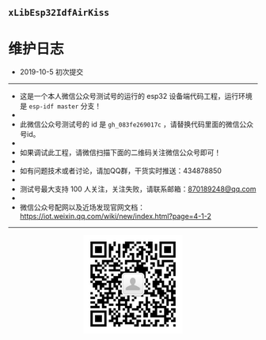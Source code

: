 
## `xLibEsp32IdfAirKiss`

# 维护日志

- 2019-10-5 初次提交

----------


 - 这是一个本人微信公众号测试号的运行的 esp32 设备端代码工程，运行环境是 `esp-idf master` 分支！
 - 
 - 此微信公众号测试号的 id 是 `gh_083fe269017c` ，请替换代码里面的微信公众号id。
 - 
 - 如果调试此工程，请微信扫描下面的二维码关注微信公众号即可！
 - 
 - 如有问题技术或者讨论，请加QQ群，干货实时推送：434878850
 - 
 - 测试号最大支持 100 人关注，关注失败，请联系邮箱：870189248@qq.com
 -
 - 微信公众号配网以及近场发现官网文档：https://iot.weixin.qq.com/wiki/new/index.html?page=4-1-2



----------


<p align="center">
  <img src="png/wechat.jpg" width="200px" height="200px" alt="Banner" />
</p>

